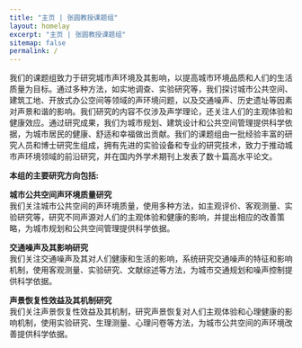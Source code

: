 ```yaml
---
title: "主页 | 张圆教授课题组"
layout: homelay
excerpt: "主页 | 张圆教授课题组"
sitemap: false
permalink: /
---
```


我们的课题组致力于研究城市声环境及其影响，以提高城市环境品质和人们的生活质量为目标。通过多种方法，如实地调查、实验研究等，我们探讨城市公共空间、建筑工地、开放式办公空间等领域的声环境问题，以及交通噪声、历史遗址等因素对声景和谐的影响。我们研究的内容不仅涉及声学理论，还关注人们的主观体验和健康效应。通过研究成果，我们为城市规划、建筑设计和公共空间管理提供科学依据，为城市居民的健康、舒适和幸福做出贡献。我们的课题组由一批经验丰富的研究人员和博士研究生组成，拥有先进的实验设备和专业的研究技术，致力于推动城市声环境领域的前沿研究，并在国内外学术期刊上发表了数十篇高水平论文。


**本组的主要研究方向包括:**

**城市公共空间声环境质量研究**  
我们关注城市公共空间的声环境质量，使用多种方法，如主观评价、客观测量、实验研究等，研究不同声源对人们的主观体验和健康的影响，并提出相应的改善策略，为城市规划和公共空间管理提供科学依据。

**交通噪声及其影响研究**  
我们关注交通噪声及其对人们健康和生活的影响，系统研究交通噪声的特征和影响机制，使用客观测量、实验研究、文献综述等方法，为城市交通规划和噪声控制提供科学依据。

**声景恢复性效益及其机制研究**  
我们关注声景恢复性效益及其机制，研究声景恢复对人们主观体验和心理健康的影响机制，使用实验研究、生理测量、心理问卷等方法，为城市公共空间的声环境改善提供科学依据。

<br>
